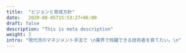 ```yaml
---
title:  "ビジョンと育成方針"
date:   2020-08-05T15:53:27+06:00
draft: false
description: "This is meta description"
weight: 3
intro: "現代流のマネジメント手法で \n業界で飛躍できる技術者を育てたい。\n"
---
```

